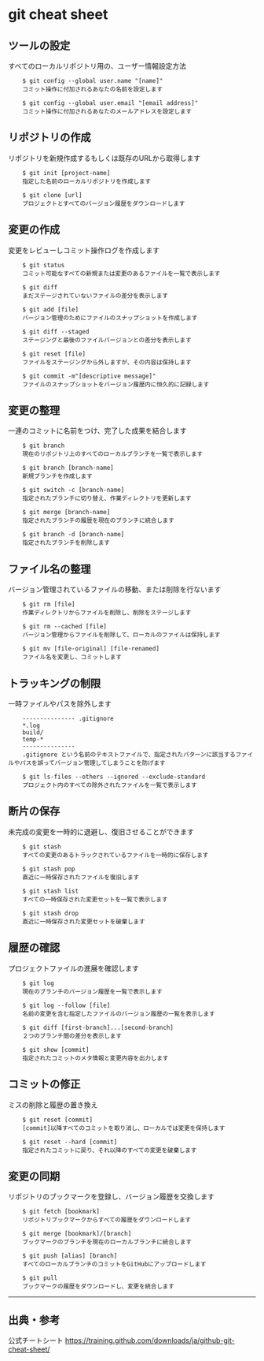
# git cheat sheet

## ツールの設定
   すべてのローカルリポジトリ用の、ユーザー情報設定方法

        $ git config --global user.name "[name]"
        コミット操作に付加されるあなたの名前を設定します

        $ git config --global user.email "[email address]"
        コミット操作に付加されるあなたのメールアドレスを設定します

## リポジトリの作成
   リポジトリを新規作成するもしくは既存のURLから取得します

        $ git init [project-name]
        指定した名前のローカルリポジトリを作成します

        $ git clone [url]
        プロジェクトとすべてのバージョン履歴をダウンロードします

## 変更の作成
   変更をレビューしコミット操作ログを作成します

        $ git status
        コミット可能なすべての新規または変更のあるファイルを一覧で表示します

        $ git diff
        まだステージされていないファイルの差分を表示します

        $ git add [file]
        バージョン管理のためにファイルのスナップショットを作成します

        $ git diff --staged
        ステージングと最後のファイルバージョンとの差分を表示します

        $ git reset [file]
        ファイルをステージングから外しますが、その内容は保持します
        
        $ git commit -m"[descriptive message]"
        ファイルのスナップショットをバージョン履歴内に恒久的に記録します

## 変更の整理
   一連のコミットに名前をつけ、完了した成果を結合します

        $ git branch
        現在のリポジトリ上のすべてのローカルブランチを一覧で表示します

        $ git branch [branch-name]
        新規ブランチを作成します

        $ git switch -c [branch-name]
        指定されたブランチに切り替え、作業ディレクトリを更新します

        $ git merge [branch-name]
        指定されたブランチの履歴を現在のブランチに統合します

        $ git branch -d [branch-name]
        指定されたブランチを削除します

## ファイル名の整理
   バージョン管理されているファイルの移動、または削除を行ないます

        $ git rm [file]
        作業ディレクトリからファイルを削除し、削除をステージします

        $ git rm --cached [file]
        バージョン管理からファイルを削除して、ローカルのファイルは保持します

        $ git mv [file-original] [file-renamed]
        ファイル名を変更し、コミットします

## トラッキングの制限
   一時ファイルやパスを除外します

        --------------- .gitignore
        *.log
        build/
        temp-*
        ---------------
        .gitignore という名前のテキストファイルで、指定されたパターンに該当するファイルやパスを誤ってバージョン管理してしまうことを防げます

        $ git ls-files --others --ignored --exclude-standard
        プロジェクト内のすべての除外されたファイルを一覧で表示します

## 断片の保存
   未完成の変更を一時的に退避し、復旧させることができます

        $ git stash
        すべての変更のあるトラックされているファイルを一時的に保存します

        $ git stash pop
        直近に一時保存されたファイルを復旧します

        $ git stash list
        すべての一時保存された変更セットを一覧で表示します

        $ git stash drop
        直近に一時保存された変更セットを破棄します

## 履歴の確認
   プロジェクトファイルの進展を確認します

        $ git log
        現在のブランチのバージョン履歴を一覧で表示します

        $ git log --follow [file]
        名前の変更を含む指定したファイルのバージョン履歴の一覧を表示します

        $ git diff [first-branch]...[second-branch]
        ２つのブランチ間の差分を表示します

        $ git show [commit]
        指定されたコミットのメタ情報と変更内容を出力します

## コミットの修正
   ミスの削除と履歴の置き換え

        $ git reset [commit]
        [commit]以降すべてのコミットを取り消し、ローカルでは変更を保持します

        $ git reset --hard [commit]
        指定されたコミットに戻り、それ以降のすべての変更を破棄します

## 変更の同期
   リポジトリのブックマークを登録し、バージョン履歴を交換します

        $ git fetch [bookmark]
        リポジトリブックマークからすべての履歴をダウンロードします

        $ git merge [bookmark]/[branch]
        ブックマークのブランチを現在のローカルブランチに統合します

        $ git push [alias] [branch]
        すべてのローカルブランチのコミットをGitHubにアップロードします

        $ git pull
        ブックマークの履歴をダウンロードし、変更を統合します


-------------------------------------------
## 出典・参考
 公式チートシート
 https://training.github.com/downloads/ja/github-git-cheat-sheet/
